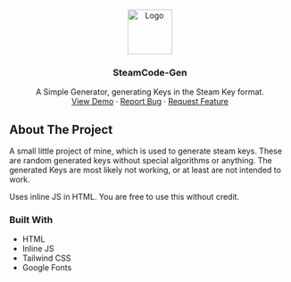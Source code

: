 
<a name="readme-top"></a>
<!-- PROJECT LOGO -->
<br />
<div align="center">
  <a href="https://github.com/DanielK1511/SteamCode-Gen">
    <img src="images/logo.png" alt="Logo" width="80" height="80">
  </a>

  <h3 align="center">SteamCode-Gen</h3>

  <p align="center">
    A Simple Generator, generating Keys in the Steam Key format.
    <br />
    <a href="https://steam-code-gen.vercel.app/">View Demo</a>
    ·
    <a href="https://github.com/DanielK1511/SteamCode-Gen/issues">Report Bug</a>
    ·
    <a href="https://github.com/DanielK1511/SteamCode-Gen/issues">Request Feature</a>
  </p>
</div>


<!-- ABOUT THE PROJECT -->
## About The Project

A small little project of mine, which is used to generate steam keys.
These are random generated keys without special algorithms or anything.
The generated Keys are most likely not working, or at least are not intended to work.

Uses inline JS in HTML.
You are free to use this without credit.


### Built With

* HTML
* Inline JS
* Tailwind CSS
* Google Fonts


